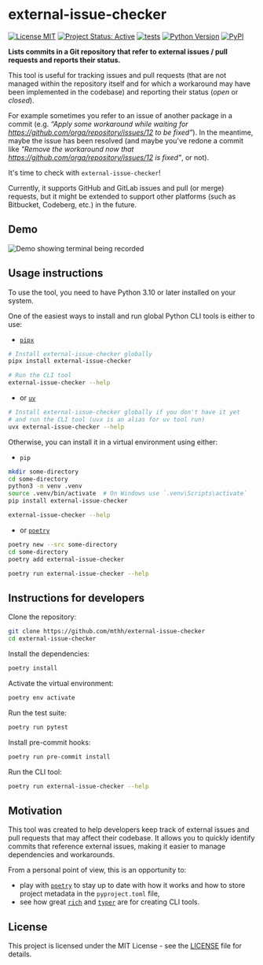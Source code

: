 # external-issue-checker

[![License MIT](https://img.shields.io/badge/Licence-MIT-green)](./LICENSE)
[![Project Status: Active](https://www.repostatus.org/badges/latest/active.svg)](https://www.repostatus.org/#active)
[![tests](https://github.com/mthh/external-issue-checker/actions/workflows/ci-tests.yml/badge.svg)](https://github.com/mthh/external-issue-checker/actions/workflows/ci-tests.yml)
[![Python Version](https://img.shields.io/pypi/pyversions/external-issue-checker.svg)](https://pypi.org/project/external-issue-checker/)
[![PyPI](https://img.shields.io/pypi/v/external-issue-checker.svg)](https://pypi.org/project/external-issue-checker/)

**Lists commits in a Git repository that refer to external issues / pull requests and reports their status.**

This tool is useful for tracking issues and pull requests (that are not managed within
the repository itself and for which a workaround may have been implemented in the
codebase) and reporting their status (*open* or *closed*).

For example sometimes you refer to an issue of another package in a commit
(e.g. *“Apply some workaround while waiting for https://github.com/orga/repository/issues/12 to be fixed”*).
In the meantime, maybe the issue has been resolved (and maybe you've redone a commit
like *"Remove the workaround now that https://github.com/orga/repository/issues/12 is fixed"*, or not).

It's time to check with `external-issue-checker`!

Currently, it supports GitHub and GitLab issues and pull (or merge) requests, but it
might be extended to support other platforms (such as Bitbucket, Codeberg, etc.) in
the future.

## Demo

![Demo showing terminal being recorded](./misc/demo.svg)

## Usage instructions

To use the tool, you need to have Python 3.10 or later installed on your system.

One of the easiest ways to install and run global Python CLI tools is either to use:

- [`pipx`](https://github.com/pypa/pipx)

```bash
# Install external-issue-checker globally
pipx install external-issue-checker

# Run the CLI tool
external-issue-checker --help
```

- or [`uv`](https://github.com/astral-sh/uv?tab=readme-ov-file#tools)

```bash
# Install external-issue-checker globally if you don't have it yet
# and run the CLI tool (uvx is an alias for uv tool run)
uvx external-issue-checker --help
```

Otherwise, you can install it in a virtual environment using either:

- `pip`

```bash
mkdir some-directory
cd some-directory
python3 -m venv .venv
source .venv/bin/activate  # On Windows use `.venv\Scripts\activate`
pip install external-issue-checker

external-issue-checker --help
```

- or [`poetry`](https://python-poetry.org/)

```bash
poetry new --src some-directory
cd some-directory
poetry add external-issue-checker

poetry run external-issue-checker --help
```

## Instructions for developers

Clone the repository:

```bash
git clone https://github.com/mthh/external-issue-checker
cd external-issue-checker
```

Install the dependencies:

```bash
poetry install
```

Activate the virtual environment:

```bash
poetry env activate
```

Run the test suite:

```bash
poetry run pytest
```

Install pre-commit hooks:

```bash
poetry run pre-commit install
```

Run the CLI tool:

```bash
poetry run external-issue-checker --help
```

## Motivation

This tool was created to help developers keep track of external issues and pull requests
that may affect their codebase. It allows you to quickly identify commits that reference
external issues, making it easier to manage dependencies and workarounds.

From a personal point of view, this is an opportunity to:

- play with [`poetry`](https://python-poetry.org/) to stay up to date with how it works and how to store project metadata in the `pyproject.toml` file,
- see how great [`rich`](https://github.com/Textualize/rich) and [`typer`](https://github.com/fastapi/typer) are for creating CLI tools.

## License

This project is licensed under the MIT License - see the [LICENSE](./LICENSE) file for details.
